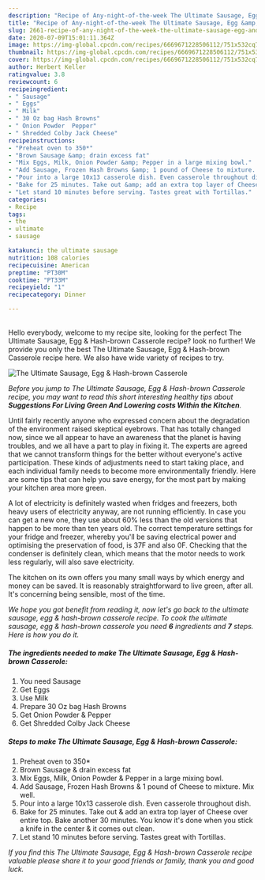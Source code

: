 ```yaml
---
description: "Recipe of Any-night-of-the-week The Ultimate Sausage, Egg &amp;amp; Hash-brown Casserole"
title: "Recipe of Any-night-of-the-week The Ultimate Sausage, Egg &amp;amp; Hash-brown Casserole"
slug: 2661-recipe-of-any-night-of-the-week-the-ultimate-sausage-egg-and-amp-hash-brown-casserole
date: 2020-07-09T15:01:11.364Z
image: https://img-global.cpcdn.com/recipes/6669671228506112/751x532cq70/the-ultimate-sausage-egg-hash-brown-casserole-recipe-main-photo.jpg
thumbnail: https://img-global.cpcdn.com/recipes/6669671228506112/751x532cq70/the-ultimate-sausage-egg-hash-brown-casserole-recipe-main-photo.jpg
cover: https://img-global.cpcdn.com/recipes/6669671228506112/751x532cq70/the-ultimate-sausage-egg-hash-brown-casserole-recipe-main-photo.jpg
author: Herbert Keller
ratingvalue: 3.8
reviewcount: 6
recipeingredient:
- " Sausage"
- " Eggs"
- " Milk"
- " 30 Oz bag Hash Browns"
- " Onion Powder  Pepper"
- " Shredded Colby Jack Cheese"
recipeinstructions:
- "Preheat oven to 350*"
- "Brown Sausage &amp; drain excess fat"
- "Mix Eggs, Milk, Onion Powder &amp; Pepper in a large mixing bowl."
- "Add Sausage, Frozen Hash Browns &amp; 1 pound of Cheese to mixture. Mix well."
- "Pour into a large 10x13 casserole dish. Even casserole throughout dish."
- "Bake for 25 minutes. Take out &amp; add an extra top layer of Cheese over entire top. Bake another 30 minutes. You know it&#39;s done when you stick a knife in the center &amp; it comes out clean."
- "Let stand 10 minutes before serving. Tastes great with Tortillas."
categories:
- Recipe
tags:
- the
- ultimate
- sausage

katakunci: the ultimate sausage 
nutrition: 108 calories
recipecuisine: American
preptime: "PT30M"
cooktime: "PT33M"
recipeyield: "1"
recipecategory: Dinner

---
```

<br>
Hello everybody, welcome to my recipe site, looking for the perfect The Ultimate Sausage, Egg &amp; Hash-brown Casserole recipe? look no further! We provide you only the best The Ultimate Sausage, Egg &amp; Hash-brown Casserole recipe here. We also have wide variety of recipes to try.
<br>


![The Ultimate Sausage, Egg &amp; Hash-brown Casserole](https://img-global.cpcdn.com/recipes/6669671228506112/751x532cq70/the-ultimate-sausage-egg-hash-brown-casserole-recipe-main-photo.jpg)

<i>Before you jump to The Ultimate Sausage, Egg &amp; Hash-brown Casserole recipe, you may want to read this short interesting healthy tips about 
<strong>Suggestions For Living Green And Lowering costs Within the Kitchen</strong>.</i>
</br>

Until fairly recently anyone who expressed concern about the degradation of the environment raised skeptical eyebrows. That has totally changed now, since we all appear to have an awareness that the planet is having troubles, and we all have a part to play in fixing it. The experts are agreed that we cannot transform things for the better without everyone's active participation. These kinds of adjustments need to start taking place, and each individual family needs to become more environmentally friendly. Here are some tips that can help you save energy, for the most part by making your kitchen area more green.

A lot of electricity is definitely wasted when fridges and freezers, both heavy users of electricity anyway, are not running efficiently. In case you can get a new one, they use about 60% less than the old versions that happen to be more than ten years old. The correct temperature settings for your fridge and freezer, whereby you'll be saving electrical power and optimising the preservation of food, is 37F and also 0F. Checking that the condenser is definitely clean, which means that the motor needs to work less regularly, will also save electricity.

The kitchen on its own offers you many small ways by which energy and money can be saved. It is reasonably straightforward to live green, after all. It's concerning being sensible, most of the time.


<i>We hope you got benefit from reading it, now let's go back to the ultimate sausage, egg &amp; hash-brown casserole recipe. To cook the ultimate sausage, egg &amp; hash-brown casserole you need <strong>6</strong> ingredients and <strong>7</strong> steps. Here is how you do it.
</i>

##### The ingredients needed to make The Ultimate Sausage, Egg &amp; Hash-brown Casserole:

1. You need  Sausage
1. Get  Eggs
1. Use  Milk
1. Prepare  30 Oz bag Hash Browns
1. Get  Onion Powder &amp; Pepper
1. Get  Shredded Colby Jack Cheese


##### Steps to make The Ultimate Sausage, Egg &amp; Hash-brown Casserole:

1. Preheat oven to 350*
1. Brown Sausage &amp; drain excess fat
1. Mix Eggs, Milk, Onion Powder &amp; Pepper in a large mixing bowl.
1. Add Sausage, Frozen Hash Browns &amp; 1 pound of Cheese to mixture. Mix well.
1. Pour into a large 10x13 casserole dish. Even casserole throughout dish.
1. Bake for 25 minutes. Take out &amp; add an extra top layer of Cheese over entire top. Bake another 30 minutes. You know it&#39;s done when you stick a knife in the center &amp; it comes out clean.
1. Let stand 10 minutes before serving. Tastes great with Tortillas.


<i>If you find this The Ultimate Sausage, Egg &amp; Hash-brown Casserole recipe valuable please share it to your good friends or family, thank you and good luck.</i>
